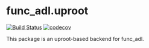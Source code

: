 # func_adl.uproot

[![Build Status](https://travis-ci.org/iris-hep/func_adl.uproot.svg?branch=master)](https://travis-ci.org/iris-hep/func_adl.uproot)
[![codecov](https://codecov.io/gh/iris-hep/func_adl.uproot/branch/master/graph/badge.svg)](https://codecov.io/gh/iris-hep/func_adl.uproot)

This package is an uproot-based backend for func_adl.
